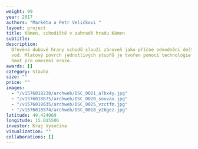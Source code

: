 ```yaml
---
weight: 99
year: 2017
authors: "Markéta a Petr Veličkovi "
layout: project
title: Kámen, schodiště v zahradě hradu Kámen
subtitle:
description:
  Dřevěné dubové hrany schodů slouží zároveň jako příčné odvodnění dešťových
  vod. Mlatový povrch jednotlivých stupňů je tvořen pomocí technologie přidávání škrobových
  hmot pro omezení eroze.
awards: []
category: Stavba
size: ""
price: ""
images:
  - "/v1576018238/archweb/DSC_0021_a7bx4y.jpg"
  - "/v1576018675/archweb/DSC_0020_souvax.jpg"
  - "/v1576018635/archweb/DSC_0025_vzctfm.jpg"
  - "/v1576018574/archweb/DSC_0018_y26gez.jpg"
latitude: 49.424069
longitude: 15.015506
investor: Kraj Vysočina
visualization: ""
collaborations: []
---
```

